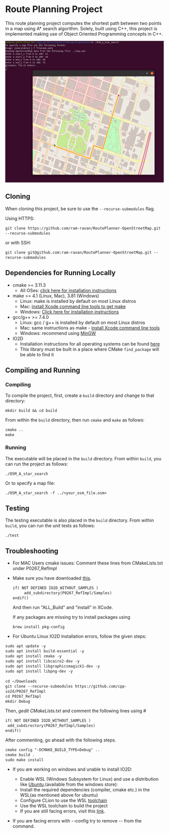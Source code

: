 # Route Planning Project

This route planning project computes the shortest path between two points in a map using A* search algorithm. Solely, built using C++, this project is implemented making use of Object Oriented Programming concepts in C++.

<img src="OpenStreetMap.png" width="600" height="450" />

<!-- <img src="OpenStreetMap.png"/> -->

## Cloning

When cloning this project, be sure to use the `--recurse-submodules` flag. 

Using HTTPS:
```
git clone https://github.com/ram-ravan/RoutePlanner-OpenStreetMap.git --recurse-submodules
```
or with SSH:
```
git clone git@github.com:ram-ravan/RoutePlanner-OpenStreetMap.git --recurse-submodules
```

## Dependencies for Running Locally
* cmake >= 3.11.3
  * All OSes: [click here for installation instructions](https://cmake.org/install/)
* make >= 4.1 (Linux, Mac), 3.81 (Windows)
  * Linux: make is installed by default on most Linux distros
  * Mac: [install Xcode command line tools to get make](https://developer.apple.com/xcode/features/)
  * Windows: [Click here for installation instructions](http://gnuwin32.sourceforge.net/packages/make.htm)
* gcc/g++ >= 7.4.0
  * Linux: gcc / g++ is installed by default on most Linux distros
  * Mac: same instructions as make - [install Xcode command line tools](https://developer.apple.com/xcode/features/)
  * Windows: recommend using [MinGW](http://www.mingw.org/)
* IO2D
  * Installation instructions for all operating systems can be found [here](https://github.com/cpp-io2d/P0267_RefImpl/blob/master/BUILDING.md)
  * This library must be built in a place where CMake `find_package` will be able to find it
 

## Compiling and Running

### Compiling
To compile the project, first, create a `build` directory and change to that directory:
```
mkdir build && cd build
```
From within the `build` directory, then run `cmake` and `make` as follows:
```
cmake ..
make
```
### Running
The executable will be placed in the `build` directory. From within `build`, you can run the project as follows:
```
./OSM_A_star_search
```
Or to specify a map file:
```
./OSM_A_star_search -f ../<your_osm_file.osm>
```

## Testing

The testing executable is also placed in the `build` directory. From within `build`, you can run the unit tests as follows:
```
./test
```

## Troubleshooting

* For MAC Users cmake issues: Comment these lines from CMakeLists.txt under P0267_RefImpl

* Make sure you have downloaded [this](https://github.com/cpp-io2d/P0267_RefImpl/blob/master/BUILDING.md#xcode-and-libc).

    ```
    if( NOT DEFINED IO2D_WITHOUT_SAMPLES )
	     add_subdirectory(P0267_RefImpl/Samples)
    endif()
    ```
    And then run "ALL_Build" and "install" in XCode.
    
    If any packages are missing try to install packages using 
    ```
    brew install pkg-config
    ```

 * For Ubuntu Linux IO2D installation errors, follow the given steps:

```
sudo apt update -y
sudo apt install build-essential -y 
sudo apt install cmake -y 
sudo apt install libcairo2-dev -y 
sudo apt install libgraphicsmagick1-dev -y 
sudo apt install libpng-dev -y
  
cd ~/Downloads 
git clone --recurse-submodules https://github.com/cpp-io2d/P0267_RefImpl
cd P0267_RefImpl
mkdir Debug
```

Then, _gedit CMakeLists.txt_ and comment the following lines using #

```
if( NOT DEFINED IO2D_WITHOUT_SAMPLES )
 add_subdirectory(P0267_RefImpl/Samples)
endif()
```

After commenting, go ahead with the following steps.

``` cd Debug
cmake config "-DCMAKE_BUILD_TYPE=Debug" ..
cmake build .
sudo make install 
```
     
 * If you are working on windows and unable to install IO2D:
      * Enable WSL (Windows Subsystem for Linux) and use a distribution like [Ubuntu](https://ubuntu.com/wsl).(available from the windows store): 
      * Install the required dependencies (compiler, cmake etc.) in the WSL(as mentioned above for ubuntu)
      * Configure CLion to use the WSL [toolchain](https://www.jetbrains.com/help/clion/how-to-use-wsl-development-environment-in-product.html#wsl-tooclhain)
      * Use the WSL toolchain to build the project
      * If you are still facing errors, visit this [link](https://github.com/udacity/CppND-Route-Planning-Project/issues/9).
     

* If you are facing errors with --config try to remove -- from the command.


